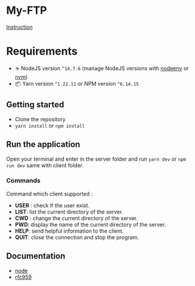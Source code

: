 # My-FTP

[Instruction](https://github.com/Gi-jutsu/myftp)
# Requirements

- :eight_spoked_asterisk: NodeJS version `^14.7.6` (manage NodeJS versions with [nodeenv](https://github.com/nodenv/nodenv) or [nvm](https://github.com/nvm-sh/nvm))
- :package: Yarn version `^1.22.11` or NPM version `^6.14.15`

## Getting started

- Clone the repository
- `yarn install` or `npm install`

## Run the application
Open your terminal and enter in the server folder and run `yarn dev` or `npm run dev` same with client folder.

### Commands
Command which client supported :

- **USER** <username>: check if the user exist. </br>
- **LIST**: list the current directory of the server. </br>
- **CWD** <directory>: change the current directory of the server. </br>
- **PWD**: display the name of the current directory of the server. </br>
- **HELP**: send helpful information to the client. </br>
- **QUIT**: close the connection and stop the program. </br>
## Documentation

- [node](https://nodejs.org/api/process.html)
- [rfc959](https://datatracker.ietf.org/doc/html/rfc959)
